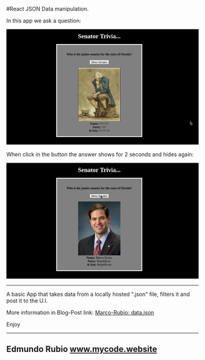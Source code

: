 #React JSON Data manipulation.

In this app we ask a question:

![alt tag](https://github.com/Edxael/Senator-Rubio/blob/master/src/comps/img/ss1.png "React State")


When click in the button the answer shows for 2 seconds and hides again:

![alt tag](https://github.com/Edxael/Senator-Rubio/blob/master/src/comps/img/ss2.png "React State")

  - - - - - - - - - -

A basic App that takes data from a locally hosted ".json" file, filters it and post it to the U.I.

More information in Blog-Post link: [Marco-Rubio: data.json](http://blog.mycode.website/senator-marco-rubio/)

Enjoy

-------------------
 Edmundo Rubio
www.mycode.website
-------------------
